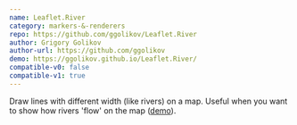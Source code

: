```yaml
---
name: Leaflet.River
category: markers-&-renderers
repo: https://github.com/ggolikov/Leaflet.River
author: Grigory Golikov
author-url: https://github.com/ggolikov
demo: https://ggolikov.github.io/Leaflet.River/
compatible-v0: false
compatible-v1: true
---
```


Draw lines with different width (like rivers) on a map.			Useful when you want to show how rivers 'flow' on the map (<a href="https://ggolikov.github.io/Leaflet.River/">demo</a>).
